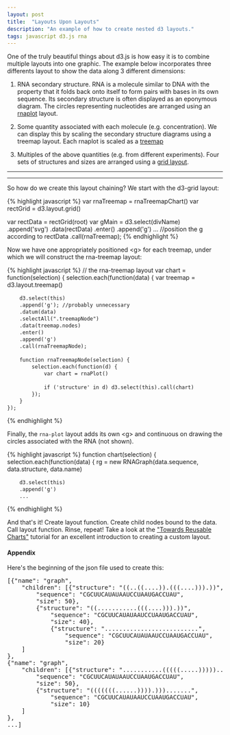 ```yaml
---
layout: post
title:  "Layouts Upon Layouts"
description: "An example of how to create nested d3 layouts."
tags: javascript d3.js rna
---
```

<meta charset="utf-8"> 
<img itemprop="image" src="/img/layouts_upon_layouts_itemprop.png" style='display:none' width=200 height=130>

One of the truly beautiful things about d3.js is how easy it is to combine
multiple layouts into one graphic. The example below incorporates three
differents layout to show the data along 3 different dimensions:

1. RNA secondary structure. RNA is a molecule similar to DNA with the property
that it folds back onto itself to form pairs with bases in its own sequence.
Its secondary structure is often displayed as an eponymous diagram. The circles
representing nucleotides are arranged using an <a
href="https://github.com/pkerpedjiev/rnaplot">rnaplot</a> layout.

2. Some quantity associated with each molecule (e.g. concentration). We can
display this by scaling the secondary structure diagrams using a treemap
layout. Each rnaplot is scaled as a <a
href="http://bl.ocks.org/mbostock/4063582">treemap</a>

3. Multiples of the above quantities (e.g. from different experiments). Four
sets of structures and sizes are arranged using a <a
href="https://github.com/interactivethings/d3-grid">grid layout</a>.

<hr>
<div id='layouts-upon-layouts-div' style="width: 400px; margin:auto;" ></div>
<hr>

So how do we create this layout chaining? We start with the d3-grid layout:

{% highlight javascript %}
var rnaTreemap = rnaTreemapChart()
var rectGrid = d3.layout.grid()

var rectData = rectGrid(root)
var gMain = d3.select(divName)
    .append('svg')
    .data(rectData)
    .enter()
    .append('g')
    ... //position the g according to rectData
    .call(rnaTreemap);
{% endhighlight %}

Now we have one appropriately positioned &lt;g&gt; for each treemap, under
which we will construct the rna-treemap layout:

{% highlight javascript %}
// the rna-treemap layout
var chart = function(selection) {
    selection.each(function(data) {
        var treemap = d3.layout.treemap()

        d3.select(this)
        .append('g'); //probably unnecessary
        .datum(data)
        .selectAll(".treemapNode")
        .data(treemap.nodes)
        .enter()
        .append('g')
        .call(rnaTreemapNode);

        function rnaTreemapNode(selection) {
            selection.each(function(d) {
                var chart = rnaPlot()

                if ('structure' in d) d3.select(this).call(chart)
            });
        }
    });
{% endhighlight %}

Finally, the `rna-plot` layout adds its own &lt;g&gt; and
continuous on drawing the circles associated with the RNA (not shown).

{% highlight javascript %}
function chart(selection) {
    selection.each(function(data) {
        rg = new RNAGraph(data.sequence, data.structure, 
                          data.name)

        d3.select(this)
        .append('g')
        ...
{% endhighlight %}

And that's it! Create layout function. Create child nodes bound to the data.
Call layout function. Rinse, repeat! Take a look at the <a
href="http://bost.ocks.org/mike/chart/">"Towards Reusable Charts"</a> tutorial
for an excellent introduction to creating a custom layout.

#### Appendix ####

Here's the beginning of the json file used to create this:

<pre>
[{"name": "graph", 
    "children": [{"structure": "((..((....)).(((....))).))",
        "sequence": "CGCUUCAUAUAAUCCUAAUGACCUAU",
        "size": 50},
        {"structure": "((...........(((....))).))",
            "sequence": "CGCUUCAUAUAAUCCUAAUGACCUAU",
            "size": 40},
            {"structure": "..........................",
                "sequence": "CGCUUCAUAUAAUCCUAAUGACCUAU",
                "size": 20}
    ]
},
{"name": "graph", 
    "children": [{"structure": "...........(((((.....)))))..",
        "sequence": "CGCUUCAUAUAAUCCUAAUGACCUAU",
        "size": 50},
        {"structure": "(((((((......)))).))).......",
            "sequence": "CGCUUCAUAUAAUCCUAAUGACCUAU",
            "size": 10}
    ]
},
...]
</pre>

<link rel='stylesheet' type='text/css' href='/css/d3-rnaplot.css' />

<script type='text/javascript' src='/js/lib/d3-rnaplot.js'></script>
<script type='text/javascript' src='/js/lib/d3-rna-treemap.js'></script>
<script type='text/javascript' src='/js/lib/d3-grid.js'></script>
<script type='text/javascript' src='/js/layouts-upon-layouts.js'></script>
<script type='text/javascript'>
    layoutsUponLayouts('#layouts-upon-layouts-div');
</script>
